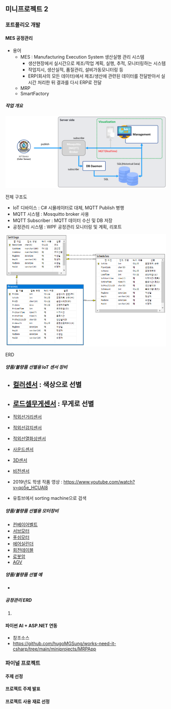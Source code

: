 ## 미니프로젝트 2

### 포트폴리오 개발

#### MES 공정관리
- 용어
    - MES : Manufacturing Execution System 생산실행 관리 시스템
        - 생산현장에서 실시간으로 제조/작업 계획, 실행, 추적, 모니터링하는 시스템
        - 작업지시, 생산실적, 품질관리, 설비가동모니터링 등
        - ERP(회사의 모든 데이터)에서 제조/생산에 관련된 데이터를 전달받아서 실시간 처리한 뒤 결과를 다시 ERP로 전달
    - MRP
    - SmartFactory

##### 작업 개요
<img src='../image/mp0001.png' width='600'>

전체 구조도

- IoT 디바이스 : C# 시뮬레이터로 대체, MQTT Publish 병행
- MQTT 시스템 : Mosquitto broker 사용
- MQTT Subscriber : MQTT 데이터 수신 및 DB 저장
- 공정관리 시스템 : WPF 공정관리 모니터링 및 계획, 리포트

<img src='../image/mp0002.png' width='600'>

ERD

##### 양품/불량품 선별용 IoT 센서 장비
- [컬러센서](https://www.devicemart.co.kr/goods/view?no=1066926) : 색상으로 선별
    - 
- [로드셀무게센서](https://www.devicemart.co.kr/goods/view?no=12146929) : 무게로 선별
    - 
- [적외선거리센서](https://www.devicemart.co.kr/goods/view?no=1341808)

- [적외선감지센서](https://www.devicemart.co.kr/goods/view?no=1310703)

- [적외선열화상센서](https://www.devicemart.co.kr/goods/view?no=12382843)

- [사운드센서](https://www.devicemart.co.kr/goods/view?no=38340)

- [3D센서](https://www.devicemart.co.kr/goods/view?no=14930970)

- [비전센서](https://www.devicemart.co.kr/goods/view?no=15548729)

- 2019년도 학생 작품 영상 : https://www.youtube.com/watch?v=qo5e_HCUAl8
- 유튜브에서 sorting machine으로 검색

##### 양품/불량품 선별용 모터장비
- [컨베이어벨트]()
- [서브모터]()
- [푸쉬모터]()
- [에어실린더]()
- [회전테이블]()
- [로봇암]()
- [AGV]()

##### 양품/불량품 선별 예
- 

##### 공정관리 ERD
1. 



#### 파이썬 AI + ASP.NET 연동
- 참조소스
- https://github.com/hugoMGSung/works-need-it-csharp/tree/main/miniprojects/MRPApp


### 파이널 프로젝트
#### 주제 선정
#### 프로젝트 주제 발표
#### 프로젝트 사용 재료 선정
